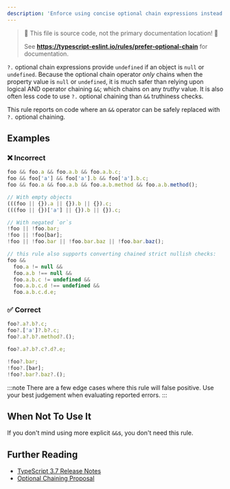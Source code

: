 ```yaml
---
description: 'Enforce using concise optional chain expressions instead of chained logical ands, negated logical ors, or empty objects.'
---
```


> 🛑 This file is source code, not the primary documentation location! 🛑
>
> See **https://typescript-eslint.io/rules/prefer-optional-chain** for documentation.

`?.` optional chain expressions provide `undefined` if an object is `null` or `undefined`.
Because the optional chain operator _only_ chains when the property value is `null` or `undefined`, it is much safer than relying upon logical AND operator chaining `&&`; which chains on any _truthy_ value.
It is also often less code to use `?.` optional chaining than `&&` truthiness checks.

This rule reports on code where an `&&` operator can be safely replaced with `?.` optional chaining.

## Examples

<!--tabs-->

### ❌ Incorrect

```ts
foo && foo.a && foo.a.b && foo.a.b.c;
foo && foo['a'] && foo['a'].b && foo['a'].b.c;
foo && foo.a && foo.a.b && foo.a.b.method && foo.a.b.method();

// With empty objects
(((foo || {}).a || {}).b || {}).c;
(((foo || {})['a'] || {}).b || {}).c;

// With negated `or`s
!foo || !foo.bar;
!foo || !foo[bar];
!foo || !foo.bar || !foo.bar.baz || !foo.bar.baz();

// this rule also supports converting chained strict nullish checks:
foo &&
  foo.a != null &&
  foo.a.b !== null &&
  foo.a.b.c != undefined &&
  foo.a.b.c.d !== undefined &&
  foo.a.b.c.d.e;
```

### ✅ Correct

```ts
foo?.a?.b?.c;
foo?.['a']?.b?.c;
foo?.a?.b?.method?.();

foo?.a?.b?.c?.d?.e;

!foo?.bar;
!foo?.[bar];
!foo?.bar?.baz?.();
```

<!--/tabs-->

:::note
There are a few edge cases where this rule will false positive. Use your best judgement when evaluating reported errors.
:::

## When Not To Use It

If you don't mind using more explicit `&&`s, you don't need this rule.

## Further Reading

- [TypeScript 3.7 Release Notes](https://www.typescriptlang.org/docs/handbook/release-notes/typescript-3-7.html)
- [Optional Chaining Proposal](https://github.com/tc39/proposal-optional-chaining/)
